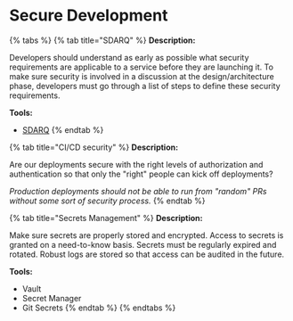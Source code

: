 # Secure Development

{% tabs %}
{% tab title="SDARQ" %}
**Description:**

Developers should understand as early as possible what security requirements are applicable to a service before they are launching it. To make sure security is involved in a discussion at the design/architecture phase, developers must go through a list of steps to define these security requirements.

**Tools:**

* [SDARQ](https://sdarq.dsp-appsec.broadinstitute.org/newservice)
{% endtab %}

{% tab title="CI/CD security" %}
**Description:**

Are our deployments secure with the right levels of authorization and authentication so that only the "right" people can kick off deployments? 

_Production deployments should not be able to run from "random" PRs without some sort of security process._
{% endtab %}

{% tab title="Secrets Management" %}
**Description:**

Make sure secrets are properly stored and encrypted. Access to secrets is granted on a need-to-know basis. Secrets must be regularly expired and rotated. Robust logs are stored so that access can be audited in the future.

**Tools:**

* Vault
* Secret Manager
* Git Secrets
{% endtab %}
{% endtabs %}

